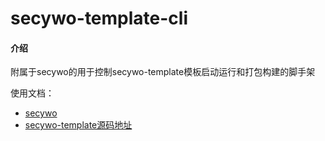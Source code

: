 # secywo-template-cli

#### 介绍

附属于secywo的用于控制secywo-template模板启动运行和打包构建的脚手架

使用文档：

- [secywo](https://www.npmjs.com/package/secywo)
- [secywo-template源码地址](https://gitee.com/fanlaBoy/secywo-template)

